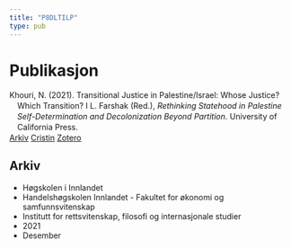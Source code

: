 ```yaml
---
title: "P8DLTILP"
type: pub
---
```

<h1>Publikasjon</h1>
<article id="csl-bib-container-P8DLTILP" class="csl-bib-container">
  <div class="csl-bib-body" style="line-height: 1.35; padding-left: 1em; text-indent:-1em;">
  <div class="csl-entry">Khouri, N. (2021). Transitional Justice in Palestine/Israel: Whose Justice? Which Transition? I L. Farshak (Red.), <i>Rethinking Statehood in Palestine Self-Determination and Decolonization Beyond Partition</i>. University of California Press.</div>
</div>
  <div class="csl-bib-buttons">
    <a href="#taxonomy-article-P8DLTILP" class="csl-bib-button">Arkiv</a>
    <a href alt="Cristin URL" class="csl-bib-button">Cristin</a>
    <a href alt="Zotero URL" class="csl-bib-button">Zotero</a>
  </div>
  <div id="csl-bib-meta-container-P8DLTILP"></div>
</article>
<div id="csl-bib-meta-P8DLTILP" class="csl-bib-meta">
  <article id="taxonomy-article-P8DLTILP" class="taxonomy-article">
    <h1>Arkiv</h1>
    <ul>
      <li>Høgskolen i Innlandet</li>
      <li>Handelshøgskolen Innlandet - Fakultet for økonomi og samfunnsvitenskap</li>
      <li>Institutt for rettsvitenskap, filosofi og internasjonale studier</li>
      <li>2021</li>
      <li>Desember</li>
    </ul>
  </article>
</div>
